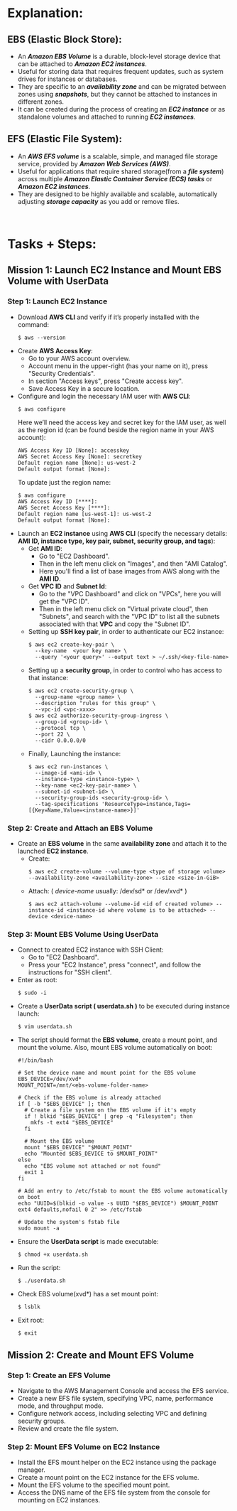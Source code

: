 # Explanation:
## EBS (Elastic Block Store):
* An ***Amazon EBS Volume*** is a durable, block-level storage device that can be attached to ***Amazon EC2 instances***. <br/>
* Useful for storing data that requires frequent updates, such as system drives for instances or databases. <br/>
* They are specific to an ***availability zone*** and can be migrated between zones using ***snapshots***, but they cannot be attached to instances in different zones. <br/>
* It can be created during the process of creating an ***EC2 instance*** or as standalone volumes and attached to running ***EC2 instances***. <br/>

## EFS (Elastic File System):
* An ***AWS EFS volume*** is a scalable, simple, and managed file storage service, provided by ***Amazon Web Services (AWS)***. <br/>
* Useful for applications that require shared storage(from a ***file system***) across multiple ***Amazon Elastic Container Service (ECS) tasks*** or ***Amazon EC2 instances***. <br/>
* They are designed to be highly available and scalable, automatically adjusting ***storage capacity*** as you add or remove files. <br/>

<br/>

# Tasks + Steps:
## Mission 1: Launch EC2 Instance and Mount EBS Volume with UserData
### Step 1: Launch EC2 Instance
* Download **AWS CLI** and verify if it’s properly installed with the command:
  ```
  $ aws --version
  ```
* Create **AWS Access Key**:
  - Go to your AWS account overview.
  - Account menu in the upper-right (has your name on it), press "Security Credentials".
  - In section "Access keys", press "Create access key".
  - Save Access Key in a secure location.
* Configure and login the necessary IAM user with **AWS CLI**:
  ```
  $ aws configure
  ```
  Here we’ll need the access key and secret key for the IAM user, as well as the region id (can be found beside the region name in your AWS account):
  ```
  AWS Access Key ID [None]: accesskey
  AWS Secret Access Key [None]: secretkey
  Default region name [None]: us-west-2
  Default output format [None]:
  ```
  To update just the region name:
  ```
  $ aws configure
  AWS Access Key ID [****]:
  AWS Secret Access Key [****]:
  Default region name [us-west-1]: us-west-2
  Default output format [None]:
  ```
* Launch an **EC2 instance** using **AWS CLI** (specify the necessary details: **AMI ID, instance type, key pair, subnet, security group, and tags**):
  - Get **AMI ID**:
    - Go to "EC2 Dashboard".
    - Then in the left menu click on "Images", and then "AMI Catalog".
    - Here you'll find a list of base images from AWS along with the **AMI ID**.
  - Get **VPC ID** and **Subnet Id**:
    - Go to the "VPC Dashboard" and click on "VPCs", here you will get the "VPC ID".
    - Then in the left menu click on "Virtual private cloud", then "Subnets", and search with the "VPC ID" to list all the subnets associated with that **VPC** and copy the "Subnet ID".
  - Setting up **SSH key pair**, in order to authenticate our EC2 instance:
    ```
    $ aws ec2 create-key-pair \       
      --key-name  <your key name> \
      --query '<your query>' --output text > ~/.ssh/<key-file-name>
    ```
  - Setting up a **security group**, in order to control who has access to that instance:
    ```
    $ aws ec2 create-security-group \
      --group-name <group name> \
      --description "rules for this group" \
      --vpc-id <vpc-xxxx>
    $ aws ec2 authorize-security-group-ingress \
      --group-id <group-id> \
      --protocol tcp \
      --port 22 \
      --cidr 0.0.0.0/0
    ```
  - Finally, Launching the instance:
    ```
    $ aws ec2 run-instances \
      --image-id <ami-id> \
      --instance-type <instance-type> \
      --key-name <ec2-key-pair-name> \
      --subnet-id <subnet-id> \
      --security-group-ids <security-group-id> \
      --tag-specifications 'ResourceType=instance,Tags=[{Key=Name,Value=<instance-name>}]'
    ```
### Step 2: Create and Attach an EBS Volume
* Create an **EBS volume** in the same **availability zone** and attach it to the launched **EC2 instance**.
  - Create:
    ```
    $ aws ec2 create-volume --volume-type <type of storage volume> --availability-zone <availability-zone> --size <size-in-GiB>
    ```
  - Attach: ( *device-name* usually: /dev/sd* or /dev/xvd* )
    ```
    $ aws ec2 attach-volume --volume-id <id of created volume> --instance-id <instance-id where volume is to be attached> --device <device-name>
    ```
### Step 3: Mount EBS Volume Using UserData
* Connect to created EC2 instance with SSH Client:
  - Go to "EC2 Dashboard".
  - Press your "EC2 Instance", press "connect", and follow the instructions for "SSH client".
* Enter as root:
  ```
  $ sudo -i
  ```
* Create a **UserData script ( userdata.sh )** to be executed during instance launch:
  ```
  $ vim userdata.sh
  ```
* The script should format the **EBS volume**, create a mount point, and mount the volume. Also, mount EBS volume automatically on boot:
  ```
  #!/bin/bash

  # Set the device name and mount point for the EBS volume
  EBS_DEVICE=/dev/xvd*
  MOUNT_POINT=/mnt/<ebs-volume-folder-name>
  
  # Check if the EBS volume is already attached
  if [ -b "$EBS_DEVICE" ]; then
    # Create a file system on the EBS volume if it's empty
    if ! blkid "$EBS_DEVICE" | grep -q "Filesystem"; then
      mkfs -t ext4 "$EBS_DEVICE"
    fi
  
    # Mount the EBS volume
    mount "$EBS_DEVICE" "$MOUNT_POINT"
    echo "Mounted $EBS_DEVICE to $MOUNT_POINT"
  else
    echo "EBS volume not attached or not found"
    exit 1
  fi
  
  # Add an entry to /etc/fstab to mount the EBS volume automatically on boot
  echo "UUID=$(blkid -o value -s UUID "$EBS_DEVICE") $MOUNT_POINT ext4 defaults,nofail 0 2" >> /etc/fstab
  
  # Update the system's fstab file
  sudo mount -a
  ```
* Ensure the **UserData script** is made executable:
  ```
  $ chmod +x userdata.sh
  ```
* Run the script:
  ```
  $ ./userdata.sh
  ```
* Check EBS volume(xvd*) has a set mount point:
  ```
  $ lsblk
  ```
* Exit root:
  ```
  $ exit
  ```

## Mission 2: Create and Mount EFS Volume
### Step 1: Create an EFS Volume
* Navigate to the AWS Management Console and access the EFS service.
* Create a new EFS file system, specifying VPC, name, performance mode, and throughput mode.
* Configure network access, including selecting VPC and defining security groups.
* Review and create the file system.
### Step 2: Mount EFS Volume on EC2 Instance
* Install the EFS mount helper on the EC2 instance using the package manager.
* Create a mount point on the EC2 instance for the EFS volume.
* Mount the EFS volume to the specified mount point.
* Access the DNS name of the EFS file system from the console for mounting on EC2 instances.
